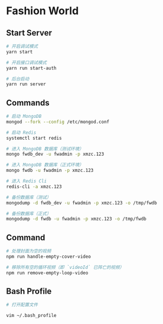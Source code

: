 # Fashion World

## Start Server

```bash
# 开启调试模式
yarn start

# 开启接口调试模式
yarn run start-auth

# 后台启动
yarn run server
```

## Commands

```bash
# 启动 MongoDB
mongod --fork --config /etc/mongod.conf

# 启动 Redis
systemctl start redis

# 进入 MongoDB 数据库（测试环境）
mongo fwdb_dev -u fwadmin -p xmzc.123

# 进入 MongoDB 数据库（正式环境）
mongo fwdb -u fwadmin -p xmzc.123

# 进入 Redis Cli
redis-cli -a xmzc.123

# 备份数据库（测试）
mongodump -d fwdb_dev -u fwadmin -p xmzc.123 -o /tmp/fwdb

# 备份数据库（正式）
mongodump -d fwdb -u fwadmin -p xmzc.123 -o /tmp/fwdb
```

## Command

```bash
# 处理封面为空的视频
npm run handle-empty-cover-video

# 移除所有空的循环视频（即 `videoId` 已阵亡的视频）
npm run remove-empty-loop-video
```

## Bash Profile

```bash
# 打开配置文件

vim ~/.bash_profile
```
